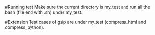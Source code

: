 #Running test
Make sure the current directory is my_test and run all the bash (file end with .sh) under my_test.

#Extension
Test cases of gzip are under my_test (compress_html and compress_python).
